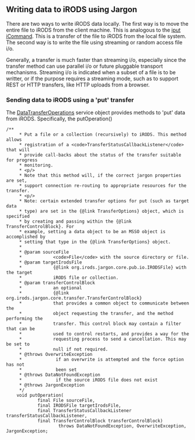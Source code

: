 ## Writing data to iRODS using Jargon

There are two ways to write iRODS data locally.  The first way is to move the entire file to iRODS from the client machine.
This is analogous to the [iput iCommand](https://docs.irods.org/master/icommands/user/#iput).  This is a transfer of the file to iRODS from the local
file system.  The second way is to write the file using streaming or random access file i/o.

Generally, a transfer is much faster than streaming i/o, especially since the transfer method can use parallel i/o or
future pluggable transport mechanisms.  Streaming i/o is indicated when a subset of a file is to be writter, or if the purpose requires
a streaming mode, such as to support REST or HTTP transfers, like HTTP uploads from a browser.


### Sending data to iRODS  using a 'put' transfer

The [DataTransferOperations](https://github.com/DICE-UNC/jargon/blob/master/jargon-core/src/main/java/org/irods/jargon/core/pub/DataTransferOperations.java) service 
object provides methods to 'put' data from iRODS. Specifically, the putOperation()

```
/**
	 * Put a file or a collection (recursively) to iRODS. This method allows
	 * registration of a <code>TransferStatusCallbackListener</code> that will
	 * provide call-backs about the status of the transfer suitable for progress
	 * monitoring.
	 * <p/>
	 * Note that this method will, if the correct jargon properties are set,
	 * support connection re-routing to appropriate resources for the transfer.
	 * <p/>
	 * Note: certain extended transfer options for put (such as target data
	 * type) are set in the {@link TransferOptions} object, which is specified
	 * by creating and passing within the {@link TransferControlBlock}. For
	 * example, setting a data object to be an MSSO object is accomplished by
	 * setting that type in the {@link TransferOptions} object.
	 *
	 * @param sourceFile
	 *            <code>File</code> with the source directory or file.
	 * @param targetIrodsFile
	 *            {@link org.irods.jargon.core.pub.io.IRODSFile} with the target
	 *            iRODS file or collection.
	 * @param transferControlBlock
	 *            an optional
	 *            {@link org.irods.jargon.core.transfer.TransferControlBlock}
	 *            that provides a common object to communicate between the
	 *            object requesting the transfer, and the method performing the
	 *            transfer. This control block may contain a filter that can be
	 *            used to control restarts, and provides a way for the
	 *            requesting process to send a cancellation. This may be set to
	 *            null if not required.
	 * @throws OverwriteException
	 *             if an overwrite is attempted and the force option has not
	 *             been set
	 * @throws DataNotFoundException
	 *             if the source iRODS file does not exist
	 * @throws JargonException
	 */
	void putOperation(
			final File sourceFile,
			final IRODSFile targetIrodsFile,
			final TransferStatusCallbackListener transferStatusCallbackListener,
			final TransferControlBlock transferControlBlock)
					throws DataNotFoundException, OverwriteException, JargonException;

```


